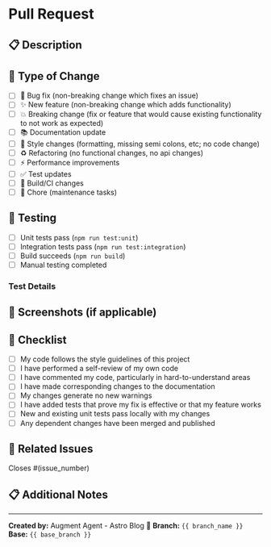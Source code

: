 # Pull Request

## 📋 Description
<!-- Provide a brief description of the changes -->

## 🔄 Type of Change
<!-- Mark the relevant option with an "x" -->

- [ ] 🐛 Bug fix (non-breaking change which fixes an issue)
- [ ] ✨ New feature (non-breaking change which adds functionality)
- [ ] 💥 Breaking change (fix or feature that would cause existing functionality to not work as expected)
- [ ] 📚 Documentation update
- [ ] 🎨 Style changes (formatting, missing semi colons, etc; no code change)
- [ ] ♻️ Refactoring (no functional changes, no api changes)
- [ ] ⚡ Performance improvements
- [ ] ✅ Test updates
- [ ] 🔧 Build/CI changes
- [ ] 🧹 Chore (maintenance tasks)

## 🧪 Testing
<!-- Describe the tests that you ran to verify your changes -->

- [ ] Unit tests pass (`npm run test:unit`)
- [ ] Integration tests pass (`npm run test:integration`)
- [ ] Build succeeds (`npm run build`)
- [ ] Manual testing completed

### Test Details
<!-- Provide details about your testing -->

## 📸 Screenshots (if applicable)
<!-- Add screenshots to help explain your changes -->

## 📝 Checklist
<!-- Mark completed items with an "x" -->

- [ ] My code follows the style guidelines of this project
- [ ] I have performed a self-review of my own code
- [ ] I have commented my code, particularly in hard-to-understand areas
- [ ] I have made corresponding changes to the documentation
- [ ] My changes generate no new warnings
- [ ] I have added tests that prove my fix is effective or that my feature works
- [ ] New and existing unit tests pass locally with my changes
- [ ] Any dependent changes have been merged and published

## 🔗 Related Issues
<!-- Link to related issues -->
Closes #(issue_number)

## 📋 Additional Notes
<!-- Add any additional notes or context -->

---

**Created by:** Augment Agent - Astro Blog 🤖
**Branch:** `{{ branch_name }}`
**Base:** `{{ base_branch }}`
